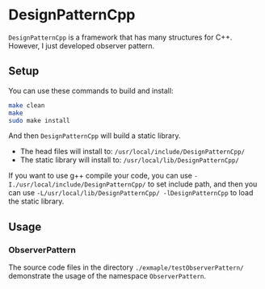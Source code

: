# DesignPatternCpp
`DesignPatternCpp` is a framework that has many structures for C++. However, I just developed observer pattern.

## Setup
You can use these commands to build and install:
```sh
make clean
make
sudo make install
```
And then `DesignPatternCpp` will build a static library.
- The head files will install to: `/usr/local/include/DesignPatternCpp/`
- The static library will install to: `/usr/local/lib/DesignPatternCpp/`

If you want to use g++ compile your code, you can use `-I./usr/local/include/DesignPatternCpp/` to set include path, and then you can use `-L/usr/local/lib/DesignPatternCpp/ -lDesignPatternCpp` to load the static library.

## Usage
### ObserverPattern
The source code files in the directory `./exmaple/testObserverPattern/` demonstrate the usage of the namespace `ObserverPattern`.

